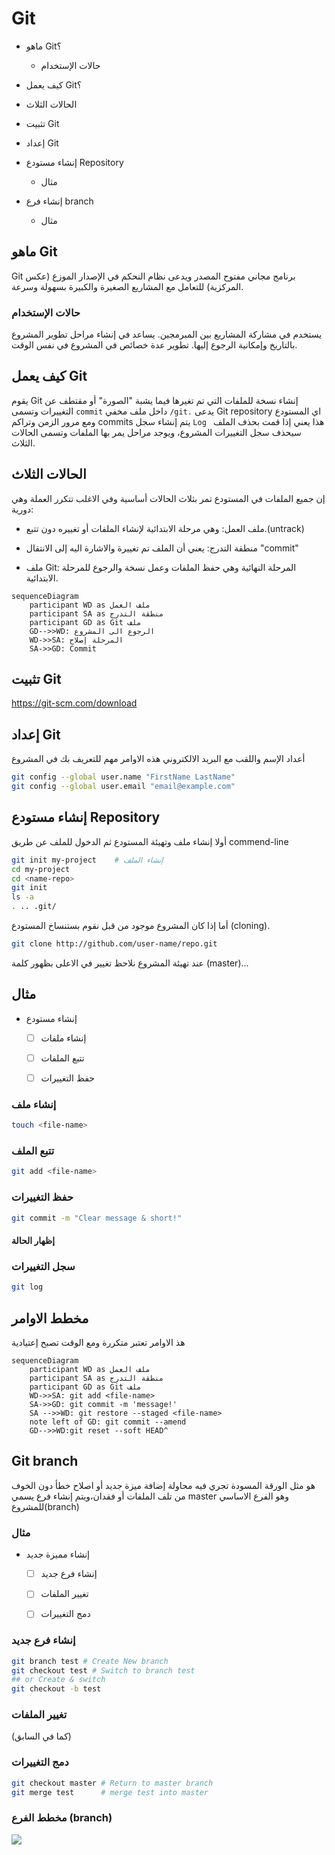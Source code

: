 # Git

- ماهو Git؟

	- حالات الإستخدام

- كيف يعمل Git؟

- الحالات الثلاث

- تثبيت Git

- إعداد Git

- إنشاء مستودع Repository

  	- مثال
  
- إنشاء فرع branch

  	- مثال

  

## ماهو Git

Git برنامج مجاني مفتوح المصدر ويدعى نظام النحكم في الإصدار الموزع (عكس المركزية) للتعامل
مع المشاريع الصغيرة والكبيرة بسهولة وسرعة.



### حالات الإستخدام

يستخدم في مشاركة المشاريع بين المبرمجين.
يساعد في إنشاء مراحل تطوير المشروع بالتاريخ وإمكانية الرجوع إليها.
تطوير عدة خصائص في المشروع في نفس الوقت.

## كيف يعمل Git

يقوم Git إنشاء نسخة للملفات التي تم تغيرها فيما يشبة "الصورة" أو مقتطف عن التغييرات وتسمى `commit` داخل ملف مخفي `/git.` يدعى Git repository اي المستودع ومع مرور الزمن وتراكم commits يتم إنشاء سجل `Log ` هذا يعني إذا قمت بحذف الملف سيحذف سجل التغييرات المشروع، ويوجد مراحل يمر بها الملفات وتسمى الحالات الثلاث.

## الحالات الثلاث

إن جميع الملفات في المستودع تمر بثلاث الحالات أساسية وفي الاغلب تتكرر العملة وهي دورية:

- ملف العمل:  وهي مرحلة الابتدائية لإنشاء الملفات أو تغييره دون تتبع.(untrack)

- منطقة التدرج: يعني أن الملف تم تغييرة والاشارة اليه إلى الانتقال "commit"

- ملف Git: المرحلة النهائية وهي حفظ الملفات وعمل نسخة والرجوع للمرحلة الابتدائية.

```mermaid
sequenceDiagram
    participant WD as ملف العمل
    participant SA as منطقة التدرج
    participant GD as Git ملف
    GD-->>WD: الرجوع الى المشروع
    WD->>SA: المرحلة إصلاح
    SA->>GD: Commit
```



## تثبيت Git



https://git-scm.com/download




## إعداد Git

أعداد الإسم واللقب مع البريد الالكتروني هذه الاوامر مهم للتعريف بك في المشروع

```bash
git config --global user.name "FirstName LastName"
git config --global user.email "email@example.com"
```

## إنشاء مستودع Repository

أولا إنشاء ملف وتهيئة المستودع ثم الدخول للملف عن طريق commend-line

```bash
git init my-project    # إنشاء الملف
cd my-project    
cd <name-repo>
git init
ls -a 
. .. .git/

```

أما إذا كان المشروع موجود من قبل نقوم بستنساخ المستودع (cloning).

```bash
git clone http://github.com/user-name/repo.git
```



عند تهيئة المشروع نلاحظ تغيير في الاعلى بظهور كلمة (master)...



## مثال

- إنشاء مستودع 

  - [ ] إنشاء ملفات 

  - [ ] تتبع الملفات 

  - [ ] حفظ التغييرات

    

### إنشاء ملف

````bash
touch <file-name>
````



 ### تتبع الملف

````bash
git add <file-name>
````



### حفظ التغييرات

````bash
git commit -m "Clear message & short!"
````

#### إظهار الحالة

###  سجل التغييرات



````bash
git log
````



## مخطط الاوامر

هذ الاوامر تعتبر متكررة ومع الوقت تصبح إعتيادية

```mermaid
sequenceDiagram
    participant WD as ملف العمل
    participant SA as منطقة التدرج
    participant GD as Git ملف
    WD->>SA: git add <file-name>
    SA->>GD: git commit -m 'message!'
    SA -->>WD: git restore --staged <file-name>
    note left of GD: git commit --amend
    GD-->>WD:git reset --soft HEAD^
```





## Git branch

هو مثل الورقة المسودة تجري فيه محاولة إضافة ميزة جديد أو اصلاح خطأ دون الخوف من تلف الملفات أو فقدان،ويتم إنشاء فرع يسمي master وهو الفرع الاساسي للمشروع(branch)



### مثال

 - إنشاء مميزة جديد
   - [ ] إنشاء فرع جديد
   
   - [ ] تغيير الملفات
   
   - [ ] دمج التغييرات
   
     

### إنشاء فرع جديد

```bash
git branch test # Create New branch
git checkout test # Switch to branch test
## or Create & switch
git checkout -b test
```



### تغيير الملفات

(كما في السابق)



### دمج التغييرات

````bash
git checkout master # Return to master branch
git merge test      # merge test into master
````



### مخطط الفرع (branch)

[![](https://mermaid.ink/img/eyJjb2RlIjoiZ2l0R3JhcGg6XG5vcHRpb25zXG57XG4gICAgXCJub2RlU3BhY2luZ1wiOiAxMjAsXG4gICAgXCJub2RlUmFkaXVzXCI6IDEwXG59XG5lbmRcbmNvbW1pdFxuYnJhbmNoIHRlc3RcbmNoZWNrb3V0IHRlc3RcbmNvbW1pdFxuY29tbWl0XG5jaGVja291dCBtYXN0ZXJcbmNvbW1pdFxuY29tbWl0XG5tZXJnZSB0ZXN0XG5cblx0XHRcdFx0XHQiLCJtZXJtYWlkIjp7InRoZW1lIjoiZGVmYXVsdCJ9LCJ1cGRhdGVFZGl0b3IiOmZhbHNlfQ)](https://mermaid-js.github.io/mermaid-live-editor/#/edit/eyJjb2RlIjoiZ2l0R3JhcGg6XG5vcHRpb25zXG57XG4gICAgXCJub2RlU3BhY2luZ1wiOiAxMjAsXG4gICAgXCJub2RlUmFkaXVzXCI6IDEwXG59XG5lbmRcbmNvbW1pdFxuYnJhbmNoIHRlc3RcbmNoZWNrb3V0IHRlc3RcbmNvbW1pdFxuY29tbWl0XG5jaGVja291dCBtYXN0ZXJcbmNvbW1pdFxuY29tbWl0XG5tZXJnZSB0ZXN0XG5cblx0XHRcdFx0XHQiLCJtZXJtYWlkIjp7InRoZW1lIjoiZGVmYXVsdCJ9LCJ1cGRhdGVFZGl0b3IiOmZhbHNlfQ)

